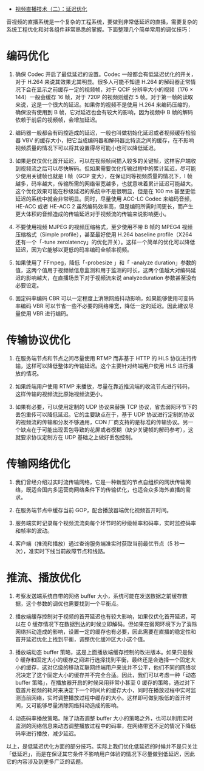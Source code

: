 - [视频直播技术（二）：延迟优化](https://www.cnblogs.com/renhui/p/6405435.html)

音视频的直播系统是一个复杂的工程系统，要做到非常低延迟的直播，需要复杂的系统工程优化和对各组件非常熟悉的掌握。下面整理几个简单常用的调优技巧：

# **编码优化**

1. 确保 Codec 开启了最低延迟的设置。Codec 一般都会有低延迟优化的开关，对于 H.264  来说其效果尤其明显。很多人可能不知道 H.264 的解码器正常情况下会在显示之前缓存一定的视频帧，对于 QCIF 分辨率大小的视频（176 ×  144）一般会缓存 16 帧，对于 720P 的视频则缓存 5 帧。对于第一帧的读取来说，这是一个很大的延迟。如果你的视频不是使用 H.264  来编码压缩的，确保没有使用到 B 帧，它对延迟也会有较大的影响，因为视频中 B 帧的解码依赖于前后的视频帧，会增加延迟。

2. 编码器一般都会有码控造成的延迟，一般也叫做初始化延迟或者视频缓存检验器 VBV 的缓存大小，把它当成编码器和解码器比特流之间的缓存，在不影响视频质量的情况下可以将其设置得尽可能小也可以降低延迟。

3.  如果是仅仅优化首开延迟，可以在视频帧间插入较多的关键帧，这样客户端收到视频流之后可以尽快解码。但如果需要优化传输过程中的累计延迟，尽可能少使用关键帧也就是 I 帧（GOP 变大），在保证同等视频质量的情况下，I  帧越多，码率越大，传输所需的网络带宽越多，也就意味着累计延迟可能越大。这个优化效果可能在秒级延迟的系统中不是很明显，但是在 100 ms  甚至更低延迟的系统中就会非常明显。同时，尽量使用 ACC-LC Codec 来编码音频，HE-ACC 或者 HE-ACC 2  虽然编码效率高，但是编码所需时间更长，而产生更大体积的音频造成的传输延迟对于视频流的传输来说影响更小。

4. 不要使用视频 MJPEG 的视频压缩格式，至少使用不带 B 帧的 MPEG4 视频压缩格式（Simple  profile），甚至最好使用 H.264 baseline profile（X264 还有一个「-tune  zerolatency」的优化开关）。这样一个简单的优化可以降低延迟，因为它能够以更低的码率编码全帧率视频。

5. 如果使用了 FFmpeg，降低「-probesize 」和「 -analyze  duration」参数的值，这两个值用于视频帧信息监测和用于监测的时长，这两个值越大对编码延迟的影响越大，在直播场景下对于视频流来说  analyzeduration 参数甚至没有必要设定。 

6. 固定码率编码 CBR 可以一定程度上消除网络抖动影响，如果能够使用可变码率编码 VBR 可以节省一些不必要的网络带宽，降低一定的延迟。因此建议尽量使用 VBR 进行编码。

# **传输协议优化**

1. 在服务端节点和节点之间尽量使用 RTMP 而非基于 HTTP 的 HLS 协议进行传输，这样可以降低整体的传输延迟。这个主要针对终端用户使用 HLS 进行播放的情况。

2. 如果终端用户使用 RTMP 来播放，尽量在靠近推流端的收流节点进行转码，这样传输的视频流比原始视频流更小。

3. 如果有必要，可以使用定制的 UDP 协议来替换 TCP 协议，省去弱网环节下的丢包重传可以降低延迟。它的主要缺点在于，基于 UDP  协议进行定制的协议的视频流的传输和分发不够通用，CDN  厂商支持的是标准的传输协议。另一个缺点在于可能出现丢包导致的花屏或者模糊（缺少关键帧的解码参考），这就要求协议定制方在 UDP  基础之上做好丢包控制。 

# **传输网络优化**

1. 我们曾经介绍过实时流传输网络，它是一种新型的节点自组织的网状传输网络，既适合国内多运营商网络条件下的传输优化，也适合众多海外直播的需求。

2. 在服务端节点中缓存当前 GOP，配合播放器端优化视频首开时间。

3. 服务端实时记录每个视频流流向每个环节时的秒级帧率和码率，实时监控码率和帧率的波动。

4. 客户端（推流和播放）通过查询服务端准实时获取当前最优节点（5 秒一次），准实时下线当前故障节点和线路。

# **推流、播放优化**

1. 考察发送端系统自带的网络 buffer 大小，系统可能在发送数据之前缓存数据，这个参数的调优也需要找到一个平衡点。

2. 播放端缓存控制对于视频的首开延迟也有较大影响，如果仅优化首开延迟，可以在 0  缓存情况下在数据到达的时候立即解码。但如果在弱网环境下为了消除网络抖动造成的影响，设置一定的缓存也有必要，因此需要在直播的稳定性和首开延迟优化上找到平衡，调整优化缓冲区大小这个值。

3. 播放端动态 buffer 策略，这是上面播放端缓存控制的改进版本。如果只是做 0  缓存和固定大小的缓存之间进行选择找到平衡，最终还是会选择一个固定大小的缓存，这对亿级的移动互联网终端用户来说并不公平，他们不同的网络状况决定了这个固定大小的缓存并不完全合适。因此，我们可以考虑一种「动态 buffer 策略」，在播放器开启的时候采用非常小甚至 0  缓存的策略，通过对下载首片视频的耗时来决定下一个时间片的缓存大小，同时在播放过程中实时监测当前网络，实时调整播放过程中缓存的大小。这样即可做到极低的首开时间，又可能够尽量消除网络抖动造成的影响。

4. 动态码率播放策略。除了动态调整 buffer 大小的策略之外，也可以利用实时监测的网络信息来动态调整播放过程中的码率，在网络带宽不足的情况下降低码率进行播放，减少延迟。

以上，是低延迟优化方面的部分技巧。实际上我们优化低延迟的时候并不是只关注「低延迟」，而是在保证其它条件不影响用户体验的情况下尽量做到低延迟，因此它的内容涉及到更多广泛的话题。
